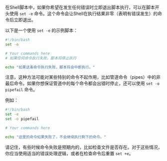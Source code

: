 在Shell脚本中，如果你希望在发生任何错误时立即退出脚本执行，可以在脚本开头使用 `set -e` 命令。这个命令会让Shell在执行结果非零（表明有错误发生）的命令后立即退出。

以下是一个使用 `set -e` 的示例脚本：

```bash
#!/bin/bash
set -e

# Your commands here
# 如果任何命令执行失败，脚本将停止执行

echo "如果这条命令执行失败，脚本将会中断执行。"
```

注意，这种方法可能对某些特别的命令不起作用，比如管道命令（pipes）中的非最后命令。如果你想保证管道中的每个命令都会出错时停止，还可以使用 `set -o pipefail` 命令。

例如：
```bash
#!/bin/bash
set -e
set -o pipefail

# Your commands here

echo "这里的命令如果失败了，不会继续执行剩下的命令。"
```

请记住，有些时候命令失败是预期内的，比如检查文件是否存在。对于这些情况，你应当使用适当的错误处理逻辑，或者在检查命令后重置 `set +e`。
